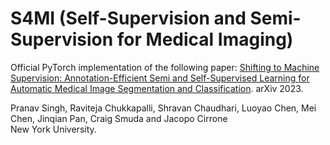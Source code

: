 # S4MI (Self-Supervision and Semi-Supervision for Medical Imaging)

Official PyTorch implementation of the following paper: [ Shifting to Machine Supervision: Annotation-Efficient Semi and Self-Supervised Learning for Automatic Medical Image Segmentation and Classification](https://arxiv.org/abs/2311.10319). arXiv 2023.

Pranav Singh, Raviteja Chukkapalli, Shravan Chaudhari, Luoyao Chen, Mei Chen, Jinqian Pan, Craig Smuda and Jacopo Cirrone \
 New York University.

